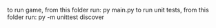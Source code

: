 to run game, from this folder run: py main.py
to run unit tests, from this folder run: py -m unittest discover
